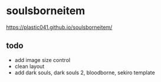 # soulsborneitem

https://plastic041.github.io/soulsborneitem/

## todo

- add image size control
- clean layout
- add dark souls, dark souls 2, bloodborne, sekiro template
